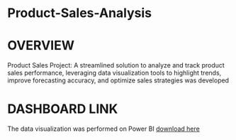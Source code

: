 # Product-Sales-Analysis
# OVERVIEW
Product Sales Project: A streamlined solution to analyze and track product sales performance, leveraging data visualization tools to highlight trends, improve forecasting accuracy, and optimize sales strategies was developed
# DASHBOARD LINK
The data visualization was performed on Power BI
[download here](https://app.powerbi.com/view?r=eyJrIjoiODIwNGMyNmYtMDk0ZC00MDNiLThkMGYtMzg0OWYwYTExNzJlIiwidCI6ImM2ZTU0OWIzLTVmNDUtNDAzMi1hYWU5LWQ0MjQ0ZGM1YjJjNCJ9)
